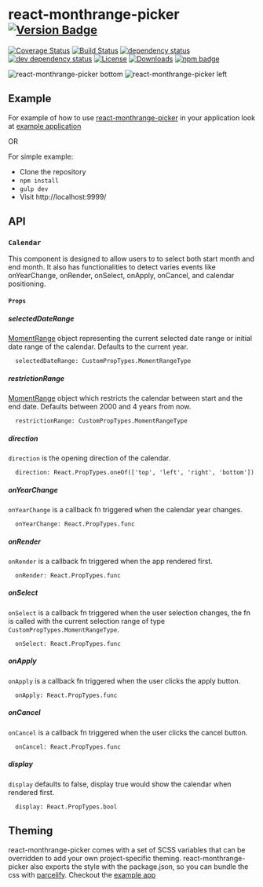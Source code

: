 # react-monthrange-picker <sup>[![Version Badge][npm-version-svg]][package-url]</sup>

[![Coverage Status][coveralls-svg]][coveralls-url]
[![Build Status][travis-svg]][travis-url]
[![dependency status][deps-svg]][deps-url]
[![dev dependency status][dev-deps-svg]][dev-deps-url]
[![License][license-image]][license-url]
[![Downloads][downloads-image]][downloads-url]
[![npm badge][npm-badge-png]][package-url]

![react-monthrange-picker    bottom](https://raw.githubusercontent.com/munichlinux/react-monthrange-picker/master/direction_bottom.gif)
![react-monthrange-picker  left](https://raw.githubusercontent.com/munichlinux/react-monthrange-picker/master/direction_left.gif)

## Example

For example of how to use [react-monthrange-picker](http://https://github.com/munichlinux/react-monthrange-picker) in your application look at [example application](https://github.com/munichlinux/react-monthrange-picker-example)

OR

For simple example:
* Clone the repository
* `npm install`
* `gulp dev`
* Visit http://localhost:9999/

## API

### `Calendar`
This component is designed to allow users to to select both start month and end month. It also has functionalities to
detect varies events like onYearChange, onRender, onSelect, onApply, onCancel, and calendar positioning.

#### `Props`

##### selectedDateRange

[MomentRange](https://github.com/gf3/moment-range) object representing the current selected date range or initial date range of the calendar. Defaults to the current year.

```
  selectedDateRange: CustomPropTypes.MomentRangeType
```

##### restrictionRange

[MomentRange](https://github.com/gf3/moment-range) object which restricts the calendar between start and the end date. Defaults between 2000 and 4 years from now.

```
  restrictionRange: CustomPropTypes.MomentRangeType
```

##### direction

`direction` is the opening direction of the calendar.

```
  direction: React.PropTypes.oneOf(['top', 'left', 'right', 'bottom'])
```

##### onYearChange

`onYearChange` is a callback fn triggered when the calendar year changes.

```
  onYearChange: React.PropTypes.func
```

##### onRender

`onRender` is a callback fn triggered when the app rendered first.

```
  onRender: React.PropTypes.func
```

##### onSelect

`onSelect` is a callback fn triggered when the user selection changes, the fn is called with the current selection range of type `CustomPropTypes.MomentRangeType`.

```
  onSelect: React.PropTypes.func
```

##### onApply

`onApply` is a callback fn triggered when the user clicks the apply button.

```
  onApply: React.PropTypes.func
```

##### onCancel

`onCancel` is a callback fn triggered when the user clicks the cancel button.

```
  onCancel: React.PropTypes.func
```

##### display

`display` defaults to false, display true would show the calendar when rendered first.

```
  display: React.PropTypes.bool
```

## Theming

react-monthrange-picker comes with a set of SCSS variables that can be overridden to add your own project-specific theming. react-monthrange-picker also exports the style with the package.json, so you can bundle the css with [parcelify](https://github.com/rotundasoftware/parcelify). Checkout the [example app](https://github.com/munichlinux/react-monthrange-picker-example)




[npm-version-svg]: http://versionbadg.es/munichlinux/react-monthrange-picker.svg
[coveralls-url]: https://coveralls.io/github/munichlinux/react-monthrange-picker?branch=master
[coveralls-svg]: https://coveralls.io/repos/github/munichlinux/react-monthrange-picker/badge.svg?branch=master
[travis-svg]: https://travis-ci.org/munichlinux/react-monthrange-picker.svg
[travis-url]: https://travis-ci.org/munichlinux/react-monthrange-picker
[package-url]: https://npmjs.org/package/react-monthrange-picker
[deps-svg]: https://david-dm.org/munichlinux/react-monthrange-picker.svg
[deps-url]: https://david-dm.org/munichlinux/react-monthrange-picker
[dev-deps-svg]:https://david-dm.org/munichlinux/react-monthrange-picker/dev-status.svg
[dev-deps-url]: https://david-dm.org/munichlinux/react-monthrange-picker?type=dev
[npm-badge-png]: https://nodei.co/npm/react-monthrange-picker.png?downloads=true&stars=true
[license-image]: https://img.shields.io/npm/l/react-monthrange-picker.svg
[license-url]: LICENSE
[downloads-image]: https://img.shields.io/npm/dm/react-monthrange-picker.svg
[downloads-url]: https://npm-stat.com/charts.html?package=react-monthrange-picker
